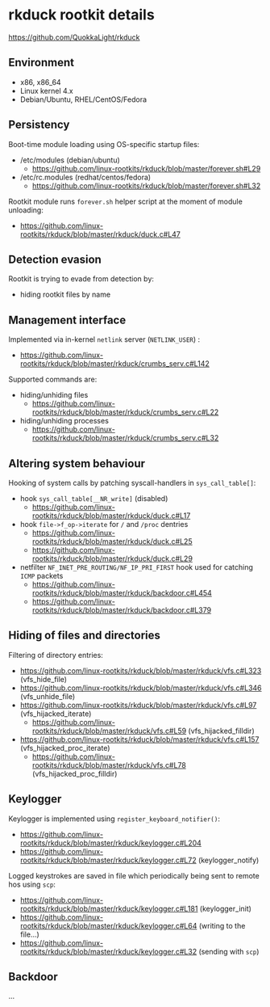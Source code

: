 # rkduck rootkit details

https://github.com/QuokkaLight/rkduck

## Environment

- x86, x86_64
- Linux kernel 4.x
- Debian/Ubuntu, RHEL/CentOS/Fedora

## Persistency

Boot-time module loading using OS-specific startup files:
 - /etc/modules (debian/ubuntu)
   - https://github.com/linux-rootkits/rkduck/blob/master/forever.sh#L29
 - /etc/rc.modules (redhat/centos/fedora)
   - https://github.com/linux-rootkits/rkduck/blob/master/forever.sh#L32

Rootkit module runs `forever.sh` helper script at the moment of module unloading:
 - https://github.com/linux-rootkits/rkduck/blob/master/rkduck/duck.c#L47

## Detection evasion

Rootkit is trying to evade from detection by:
 - hiding rootkit files by name

## Management interface

Implemented via in-kernel `netlink` server (`NETLINK_USER`) :
 - https://github.com/linux-rootkits/rkduck/blob/master/rkduck/crumbs_serv.c#L142

Supported commands are:
 - hiding/unhiding files
   - https://github.com/linux-rootkits/rkduck/blob/master/rkduck/crumbs_serv.c#L22
 - hiding/unhiding processes
   - https://github.com/linux-rootkits/rkduck/blob/master/rkduck/crumbs_serv.c#L32

## Altering system behaviour

Hooking of system calls by patching syscall-handlers in `sys_call_table[]`:
 - hook `sys_call_table[__NR_write]` (disabled)
   - https://github.com/linux-rootkits/rkduck/blob/master/rkduck/duck.c#L17
 - hook `file->f_op->iterate` for `/` and `/proc` dentries
   - https://github.com/linux-rootkits/rkduck/blob/master/rkduck/duck.c#L25
   - https://github.com/linux-rootkits/rkduck/blob/master/rkduck/duck.c#L29
 - netfilter `NF_INET_PRE_ROUTING/NF_IP_PRI_FIRST` hook used for catching `ICMP` packets
   - https://github.com/linux-rootkits/rkduck/blob/master/rkduck/backdoor.c#L454
   - https://github.com/linux-rootkits/rkduck/blob/master/rkduck/backdoor.c#L379
 
 ## Hiding of files and directories
 
 Filtering of directory entries:
  - https://github.com/linux-rootkits/rkduck/blob/master/rkduck/vfs.c#L323 (vfs_hide_file)
  - https://github.com/linux-rootkits/rkduck/blob/master/rkduck/vfs.c#L346 (vfs_unhide_file)
  - https://github.com/linux-rootkits/rkduck/blob/master/rkduck/vfs.c#L97 (vfs_hijacked_iterate)
    - https://github.com/linux-rootkits/rkduck/blob/master/rkduck/vfs.c#L59 (vfs_hijacked_filldir)
  - https://github.com/linux-rootkits/rkduck/blob/master/rkduck/vfs.c#L157 (vfs_hijacked_proc_iterate)
    - https://github.com/linux-rootkits/rkduck/blob/master/rkduck/vfs.c#L78 (vfs_hijacked_proc_filldir)
 
## Keylogger

Keylogger is implemented using `register_keyboard_notifier()`:
 - https://github.com/linux-rootkits/rkduck/blob/master/rkduck/keylogger.c#L204
 - https://github.com/linux-rootkits/rkduck/blob/master/rkduck/keylogger.c#L72 (keylogger_notify)

Logged keystrokes are saved in file which periodically being sent to remote hos using `scp`:
 - https://github.com/linux-rootkits/rkduck/blob/master/rkduck/keylogger.c#L181 (keylogger_init)
 - https://github.com/linux-rootkits/rkduck/blob/master/rkduck/keylogger.c#L64 (writing to the file...)
 - https://github.com/linux-rootkits/rkduck/blob/master/rkduck/keylogger.c#L32 (sending with `scp`)
 
 ## Backdoor
 
 ...
